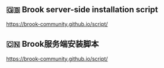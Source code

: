 ## 🇬🇧 Brook server-side installation script

https://brook-community.github.io/script/

## 🇨🇳 Brook服务端安装脚本

https://brook-community.github.io/script/

